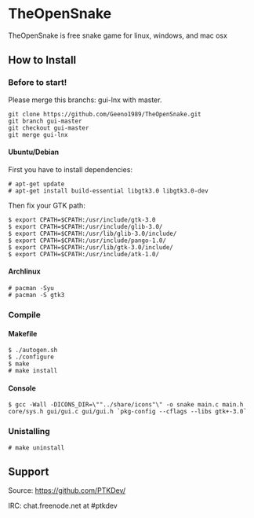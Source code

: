 # TheOpenSnake

TheOpenSnake is free snake game for linux, windows, and mac osx

## How to Install

### Before to start!

Please merge this branchs: gui-lnx with master.

	git clone https://github.com/Geeno1989/TheOpenSnake.git
	git branch gui-master
	git checkout gui-master
	git merge gui-lnx

#### Ubuntu/Debian

First you have to install dependencies:

    # apt-get update
    # apt-get install build-essential libgtk3.0 libgtk3.0-dev

Then fix your GTK path:

    $ export CPATH=$CPATH:/usr/include/gtk-3.0
    $ export CPATH=$CPATH:/usr/include/glib-3.0/
    $ export CPATH=$CPATH:/usr/lib/glib-3.0/include/
    $ export CPATH=$CPATH:/usr/include/pango-1.0/
    $ export CPATH=$CPATH:/usr/lib/gtk-3.0/include/
    $ export CPATH=$CPATH:/usr/include/atk-1.0/


####  Archlinux
    # pacman -Syu
    # pacman -S gtk3


### Compile 

#### Makefile

    $ ./autogen.sh
    $ ./configure
    $ make
    # make install
    
#### Console
	$ gcc -Wall -DICONS_DIR=\""../share/icons"\" -o snake main.c main.h core/sys.h gui/gui.c gui/gui.h `pkg-config --cflags --libs gtk+-3.0`
	
    
### Unistalling

    # make uninstall

	
## Support

Source: https://github.com/PTKDev/

IRC: chat.freenode.net at #ptkdev
